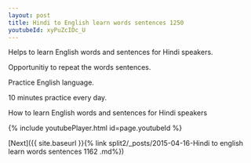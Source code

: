 ```yaml
---
layout: post
title: Hindi to English learn words sentences 1250 
youtubeId: xyPuZcIDc_U
---
```

 
 
Helps to learn English words and sentences for Hindi speakers.

Opportunitiy to repeat the words sentences. 

Practice English language. 
 
10 minutes practice every day. 
 
How to learn English words and sentences for Hindi speakers 
 
{% include youtubePlayer.html id=page.youtubeId %}
 
 
[Next]({{ site.baseurl }}{% link  split2/_posts/2015-04-16-Hindi to english learn words sentences 1162 .md%})
 

